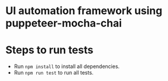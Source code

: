 # UI automation framework using puppeteer-mocha-chai

# Steps to run tests
* Run `npm install` to install all dependencies.
* Run `npm run test` to run all tests.
